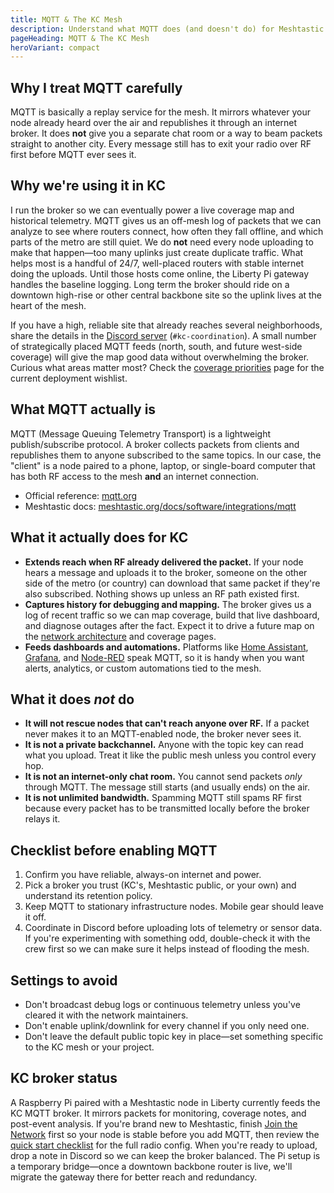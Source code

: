 ```yaml
---
title: MQTT & The KC Mesh
description: Understand what MQTT does (and doesn't do) for Meshtastic nodes before flipping the switch.
pageHeading: MQTT & The KC Mesh
heroVariant: compact
---
```


## Why I treat MQTT carefully

MQTT is basically a replay service for the mesh. It mirrors whatever your node
already heard over the air and republishes it through an internet broker. It does
**not** give you a separate chat room or a way to beam packets straight to
another city. Every message still has to exit your radio over RF first before
MQTT ever sees it.

## Why we're using it in KC

I run the broker so we can eventually power a live coverage map and historical
telemetry. MQTT gives us an off-mesh log of packets that we can analyze to see
where routers connect, how often they fall offline, and which parts of the metro
are still quiet. We do **not** need every node uploading to make that happen—too
many uplinks just create duplicate traffic. What helps most is a handful of
24/7, well-placed routers with stable internet doing the uploads. Until those hosts come online, the Liberty Pi gateway handles the baseline logging. Long term the broker should ride on a downtown high-rise or other central backbone site so the uplink lives at the heart of the mesh.

If you have a high, reliable site that already reaches several neighborhoods,
share the details in the
[Discord server](https://discord.gg/eP5VSPKU) (`#kc-coordination`). A small
number of strategically placed MQTT feeds (north, south, and future west-side
coverage) will give the map good data without overwhelming the broker. Curious
what areas matter most? Check the [coverage priorities](/network/coverage) page
for the current deployment wishlist.

## What MQTT actually is

MQTT (Message Queuing Telemetry Transport) is a lightweight
publish/subscribe protocol. A broker collects packets from clients and
republishes them to anyone subscribed to the same topics. In our case, the
"client" is a node paired to a phone, laptop, or single-board computer that has
both RF access to the mesh **and** an internet connection.

- Official reference: [mqtt.org](https://mqtt.org/)
- Meshtastic docs:
  [meshtastic.org/docs/software/integrations/mqtt](https://meshtastic.org/docs/software/integrations/mqtt)

## What it actually does for KC

- **Extends reach when RF already delivered the packet.** If your node hears a
  message and uploads it to the broker, someone on the other side of the metro
  (or country) can download that same packet if they're also subscribed. Nothing
  shows up unless an RF path existed first.
- **Captures history for debugging and mapping.** The broker gives us a log of
  recent traffic so we can map coverage, build that live dashboard, and diagnose
  outages after the fact. Expect it to drive a future map on the
  [network architecture](/network/architecture) and coverage pages.
- **Feeds dashboards and automations.** Platforms like
  [Home Assistant](https://www.home-assistant.io/),
  [Grafana](https://grafana.com/), and
  [Node-RED](https://nodered.org/) speak MQTT, so it is handy when you want
  alerts, analytics, or custom automations tied to the mesh.

## What it does *not* do

- **It will not rescue nodes that can't reach anyone over RF.** If a packet never
  makes it to an MQTT-enabled node, the broker never sees it.
- **It is not a private backchannel.** Anyone with the topic key can read what
  you upload. Treat it like the public mesh unless you control every hop.
- **It is not an internet-only chat room.** You cannot send packets *only*
  through MQTT. The message still starts (and usually ends) on the air.
- **It is not unlimited bandwidth.** Spamming MQTT still spams RF first because
  every packet has to be transmitted locally before the broker relays it.

## Checklist before enabling MQTT

1. Confirm you have reliable, always-on internet and power.
2. Pick a broker you trust (KC's, Meshtastic public, or your own) and understand
   its retention policy.
3. Keep MQTT to stationary infrastructure nodes. Mobile gear should leave it
   off.
4. Coordinate in Discord before uploading lots of telemetry or sensor data. If
   you're experimenting with something odd, double-check it with the crew first
   so we can make sure it helps instead of flooding the mesh.

## Settings to avoid

- Don't broadcast debug logs or continuous telemetry unless you've cleared it
  with the network maintainers.
- Don't enable uplink/downlink for every channel if you only need one.
- Don't leave the default public topic key in place—set something specific to
  the KC mesh or your project.

## KC broker status

A Raspberry Pi paired with a Meshtastic node in Liberty currently feeds the KC MQTT broker. It mirrors packets for monitoring, coverage notes, and post-event analysis. If you're brand new to
Meshtastic, finish [Join the Network](/get-started/join) first so your node is
stable before you add MQTT, then review the
[quick start checklist](/get-started/quick-start) for the full radio config.
When you're ready to upload, drop a note in Discord so we can keep the broker balanced. The Pi setup is a temporary bridge—once a downtown backbone router is live, we'll migrate the gateway there for better reach and redundancy.
